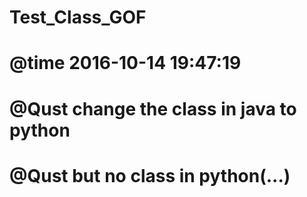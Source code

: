 # Test_Class_GOF

# @time 2016-10-14 19:47:19
# @Qust change the class in java to python
# @Qust but no class in python(...)

#
